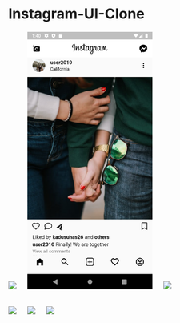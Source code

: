 # Instagram-UI-Clone

<img src="assets/screenshots/s1.png" width="250"> &emsp; <img src="assets/screenshots/s7.png" width="250"> &emsp; <img src="assets/screenshots/s3.png" width="250">  <br /> <br />

<img src="assets/screenshots/s4.png" width="250"> &emsp; <img src="assets/screenshots/s5.png" width="250"> &emsp; <img src="assets/screenshots/s6.png" width="250">  <br />